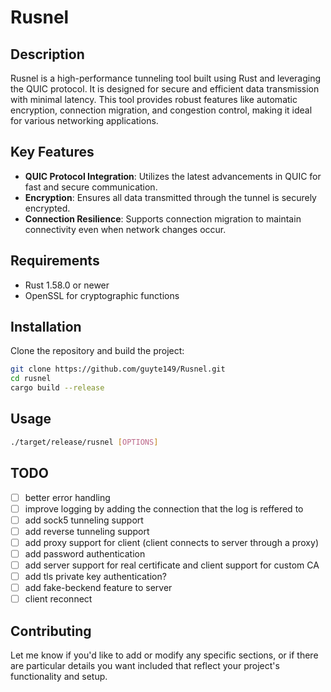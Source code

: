 # Rusnel

## Description
Rusnel is a high-performance tunneling tool built using Rust and leveraging the QUIC protocol. It is designed for secure and efficient data transmission with minimal latency. This tool provides robust features like automatic encryption, connection migration, and congestion control, making it ideal for various networking applications.

## Key Features
- **QUIC Protocol Integration**: Utilizes the latest advancements in QUIC for fast and secure communication.
- **Encryption**: Ensures all data transmitted through the tunnel is securely encrypted.
- **Connection Resilience**: Supports connection migration to maintain connectivity even when network changes occur.

## Requirements
- Rust 1.58.0 or newer
- OpenSSL for cryptographic functions

## Installation
Clone the repository and build the project:
```bash
git clone https://github.com/guyte149/Rusnel.git
cd rusnel
cargo build --release
```

## Usage
```bash
./target/release/rusnel [OPTIONS]
```

## TODO
- [ ] better error handling
- [ ] improve logging by adding the connection that the log is reffered to
- [ ] add sock5 tunneling support
- [ ] add reverse tunneling support
- [ ] add proxy support for client (client connects to server through a proxy)
- [ ] add password authentication
- [ ] add server support for real certificate and client support for custom CA
- [ ] add tls private key authentication?
- [ ] add fake-beckend feature to server
- [ ] client reconnect

## Contributing
Let me know if you'd like to add or modify any specific sections, or if there are particular details you want included that reflect your project's functionality and setup.